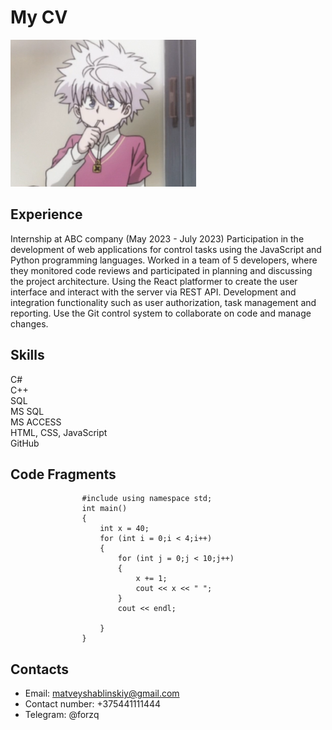 # My CV
![Chikipirik](/image.png)
## Experience
Internship at ABC company (May 2023 - July 2023)
Participation in the development of web applications for control tasks using the JavaScript and Python programming languages.
Worked in a team of 5 developers, where they monitored code reviews and participated in planning and discussing the project architecture.
Using the React platformer to create the user interface and interact with the server via REST API.
Development and integration functionality such as user authorization, task management and reporting.
Use the Git control system to collaborate on code and manage changes.
## Skills
C#  
C++  
SQL  
MS SQL  
MS ACCESS  
HTML, CSS, JavaScript  
GitHub  
## Code Fragments
```
                #include using namespace std;
                int main()
                {
                    int x = 40;
                    for (int i = 0;i < 4;i++)
                    {
                        for (int j = 0;j < 10;j++) 
                        {
                            x += 1;
                            cout << x << " ";
                        }
                        cout << endl;
                        
                    }
                }
```
## Contacts
* Email: matveyshablinskiy@gmail.com
* Contact number: +375441111444
* Telegram: @forzq
